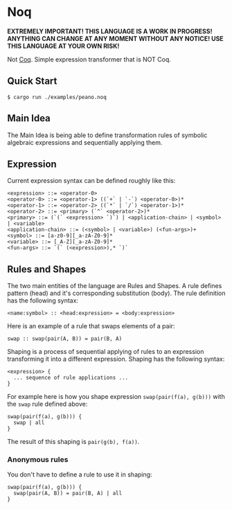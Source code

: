 # Noq

**EXTREMELY IMPORTANT! THIS LANGUAGE IS A WORK IN PROGRESS! ANYTHING CAN CHANGE AT ANY MOMENT WITHOUT ANY NOTICE! USE THIS LANGUAGE AT YOUR OWN RISK!**

Not [Coq](https://coq.inria.fr/). Simple expression transformer that is NOT Coq.

## Quick Start

```console
$ cargo run ./examples/peano.noq
```

## Main Idea

The Main Idea is being able to define transformation rules of symbolic algebraic expressions and sequentially applying them.

## Expression

Current expression syntax can be defined roughly like this:

```
<expression> ::= <operator-0>
<operator-0> ::= <operator-1> ((`+` | `-`) <operator-0>)*
<operator-1> ::= <operator-2> ((`*` | `/`) <operator-1>)*
<operator-2> ::= <primary> (`^` <operator-2>)*
<primary> ::= (`(` <expression> `)`) | <application-chain> | <symbol> | <variable>
<application-chain> ::= (<symbol> | <variable>) (<fun-args>)+
<symbol> ::= [a-z0-9][_a-zA-Z0-9]*
<variable> ::= [_A-Z][_a-zA-Z0-9]*
<fun-args> ::= `(` (<expression>),* `)`
```

## Rules and Shapes

The two main entities of the language are Rules and Shapes. A rule defines pattern (head) and it's corresponding substitution (body). The rule definition has the following syntax:

```
<name:symbol> :: <head:expression> = <body:expression>
```

Here is an example of a rule that swaps elements of a pair:

```
swap :: swap(pair(A, B)) = pair(B, A)
```

Shaping is a process of sequential applying of rules to an expression transforming it into a different expression. Shaping has the following syntax:

```
<expression> {
  ... sequence of rule applications ...
}
```

For example here is how you shape expression `swap(pair(f(a), g(b)))` with the `swap` rule defined above:

```
swap(pair(f(a), g(b))) {
  swap | all
}
```

The result of this shaping is `pair(g(b), f(a))`.

### Anonymous rules

You don't have to define a rule to use it in shaping:

```
swap(pair(f(a), g(b))) {
  swap(pair(A, B)) = pair(B, A) | all
}
```
